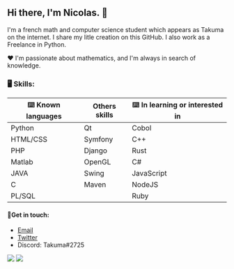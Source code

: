 ## Hi there, I'm Nicolas. 👋

I'm a french math and computer science student which appears as Takuma on the internet.
I share my litle creation on this GitHub. I also work as a Freelance in Python.

❤️ I'm passionate about mathematics, and I'm always in search of knowledge. 

### 🖥️ Skills:

| ⌨️ Known languages | Others skills | ⌨️ In learning or interested in |
| ------------------------------- | ------------------------------- | ------------------------------- |
| Python | Qt | Cobol |
| HTML/CSS | Symfony | C++ |
| PHP | Django | Rust |
| Matlab | OpenGL | C# |
| JAVA | Swing | JavaScript |
| C | Maven | NodeJS |
| PL/SQL | | Ruby |

#### 💬Get in touch:
* [Email](mailto:nicolas@coudert.pro) 
* [Twitter](https://twitter.com/devtakuma)
* Discord: Takuma#2725

![](https://komarev.com/ghpvc/?username=nicolasCDT&style=for-the-badge)
![](https://hit.yhype.me/github/profile?user_id=49162744)
